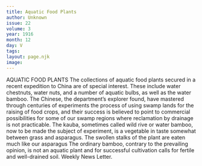 ```yaml
---
title: Aquatic Food Plants
author: Unknown
issue: 22
volume: 3
year: 1916
month: 12
day: V
tags:
layout: page.njk
image:
---
```

AQUATIC FOOD PLANTS       The collections of aquatic food plants secured in a recent expedition to China are of special interest. These include water chestnuts, water nuts, and a number of aquatic bulbs, as well as the water bamboo. The Chinese, the department’s explorer found, have mastered through centuries of experiments the process of using swamp lands for the raising of food crops, and their success is believed to point to commercial possibilities for some of our swamp regions where reclamation by drainage is not practicable. The kauba, sometimes called wild rive or water bamboo, now to be made the subject of experiment, is a vegetable in taste somewhat between grass and asparagus. The swollen stalks of the plant are eaten much like our asparagus The ordinary bamboo, contrary to the prevailing opinion, is not an aquatic plant and for successful cultivation calls for fertile and well-drained soil. Weekly News Letter.
